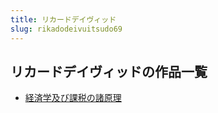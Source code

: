 ```yaml
---
title: リカードデイヴィッド
slug: rikadodeivuitsudo69
---
```


## リカードデイヴィッドの作品一覧

- [経済学及び課税の諸原理](jingjixuejibike-71d)
